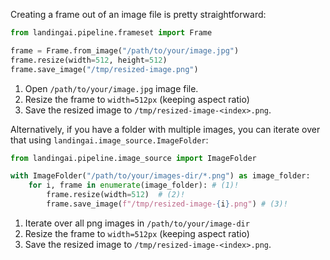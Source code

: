 Creating a frame out of an image file is pretty straightforward:
```py
from landingai.pipeline.frameset import Frame

frame = Frame.from_image("/path/to/your/image.jpg")
frame.resize(width=512, height=512)
frame.save_image("/tmp/resized-image.png")
```

1. Open `/path/to/your/image.jpg` image file.
2. Resize the frame to `width=512px` (keeping aspect ratio)
3. Save the resized image to `/tmp/resized-image-<index>.png`.


Alternatively, if you have a folder with multiple images, you can iterate over that
using `landingai.image_source.ImageFolder`:

```py
from landingai.pipeline.image_source import ImageFolder

with ImageFolder("/path/to/your/images-dir/*.png") as image_folder:
    for i, frame in enumerate(image_folder): # (1)!
        frame.resize(width=512)  # (2)!
        frame.save_image(f"/tmp/resized-image-{i}.png") # (3)!
```

1. Iterate over all png images in `/path/to/your/image-dir`
2. Resize the frame to `width=512px` (keeping aspect ratio)
3. Save the resized image to `/tmp/resized-image-<index>.png`.